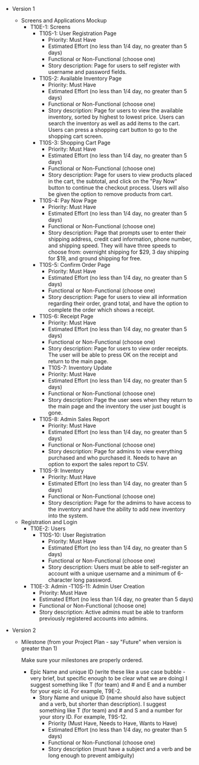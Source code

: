 - Version 1
  - Screens and Applications Mockup
    - T10E-1: Screens
      - T10S-1: User Registration Page
        - Priority: Must Have
        - Estimated Effort (no less than 1/4 day, no greater than 5 days)
        - Functional or Non-Functional (choose one)
        - Story description: Page for users to self register with username and password fields.
      - T10S-2: Available Inventory Page
        - Priority: Must Have
        - Estimated Effort (no less than 1/4 day, no greater than 5 days)
        - Functional or Non-Functional (choose one)
        - Story description: Page for users to view the available inventory, sorted by highest to lowest price. Users can search the inventory as well as add items to the cart. Users can press a shopping cart button to go to the shopping cart screen.
      - T10S-3: Shopping Cart Page
        - Priority: Must Have
        - Estimated Effort (no less than 1/4 day, no greater than 5 days)
        - Functional or Non-Functional (choose one)
        - Story description: Page for users to view products placed in the cart, the subtotal, and click on the "Pay Now" button to continue the checkout process. Users will also be given the option to remove products from cart.
      - T10S-4: Pay Now Page
        - Priority: Must Have
        - Estimated Effort (no less than 1/4 day, no greater than 5 days)
        - Functional or Non-Functional (choose one)
        - Story description: Page that prompts user to enter their shipping address, credit card information, phone number, and shipping speed. They will have three speeds to choose from: overnight shipping for $29, 3 day shipping for $19, and ground shipping for free.
      - T10S-5: Confirm Order Page
        - Priority: Must Have
        - Estimated Effort (no less than 1/4 day, no greater than 5 days)
        - Functional or Non-Functional (choose one)
        - Story description: Page for users to view all information regarding their order, grand total, and have the option to complete the order which shows a receipt. 
      - T10S-6: Receipt Page
        - Priority: Must Have
        - Estimated Effort (no less than 1/4 day, no greater than 5 days)
        - Functional or Non-Functional (choose one)
        - Story description: Page for users to view order receipts. The user will be able to press OK on the receipt and return to the main page.
        - T10S-7: Inventory Update
        - Priority: Must Have
        - Estimated Effort (no less than 1/4 day, no greater than 5 days)
        - Functional or Non-Functional (choose one)
        - Story description: Page the user sees when they return to the main page and the inventory the user just bought is gone.
      - T10S-8: Admin Sales Report
        - Priority: Must Have
        - Estimated Effort (no less than 1/4 day, no greater than 5 days)
        - Functional or Non-Functional (choose one)
        - Story description: Page for admins to view everything purchased and who purchased it. Needs to have an option to export the sales report to CSV.
      - T10S-9: Inventory
        - Priority: Must Have
        - Estimated Effort (no less than 1/4 day, no greater than 5 days)
        - Functional or Non-Functional (choose one)
        - Story description: Page for the admims to have access to the inventory and have the ability to add new inventory into the system.
  - Registration and Login
    - T10E-2: Users
      - T10S-10: User Registration 
        - Priority: Must Have
        - Estimated Effort (no less than 1/4 day, no greater than 5 days)
        - Functional or Non-Functional (choose one)
        - Story description: Users must be able to self-register an account with a unique username and a minimum of 6-character long password.
    - T10E-3: Admin
      -T10S-11: Admin User Creation
        - Priority: Must Have 
        - Estimated Effort (no less than 1/4 day, no greater than 5 days)
        - Functional or Non-Functional (choose one)
        - Story description: Active admins must be able to tranform previously registered accounts into admins.

- Version 2

  - Milestone (from your Project Plan - say "Future" when version is greater than 1)

     

    Make sure your milestones are properly ordered.

    - Epic Name and unique ID (write these like a use case bubble - very brief, but specific enough to be clear what we are doing) I suggest something like T (for team) and # and E and a number for your epic id. For example, T9E-2.
      - Story Name and unique ID (name should also have subject and a verb, but shorter than description). I suggest something like T (for team) and # and S and a number for your story ID. For example, T9S-12.
        - Priority (Must Have, Needs to Have, Wants to Have)
        - Estimated Effort (no less than 1/4 day, no greater than 5 days)
        - Functional or Non-Functional (choose one)
        - Story description (must have a subject and a verb and be long enough to prevent ambiguity)
